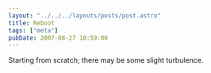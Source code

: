 ```yaml
---
layout: "../../../layouts/posts/post.astro"
title: Reboot
tags: ["meta"]
pubDate: 2007-08-27 10:59:00
---
```


Starting from scratch; there may be some slight turbulence.
